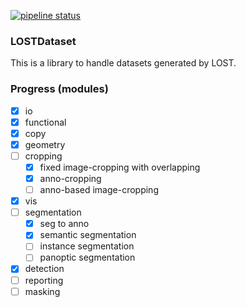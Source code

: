 [![pipeline status](https://gitlab.com/l3p-cv/lost_ds/badges/master/pipeline.svg)](https://gitlab.com/l3p-cv/lost_ds/pipelines)
<!-- [![Documentation Status](https://readthedocs.org/projects/lost_ds/badge/?version=latest)](https://lost_ds.readthedocs.io/en/latest/?badge=latest) -->

### LOSTDataset

This is a library to handle datasets generated by LOST.

### Progress (modules)
- [x] io
- [x] functional
- [x] copy
- [x] geometry
- [ ] cropping
    - [x] fixed image-cropping with overlapping
    - [x] anno-cropping
    - [ ] anno-based image-cropping
- [x] vis
- [ ] segmentation
    - [x] seg to anno
    - [x] semantic segmentation
    - [ ] instance segmentation
    - [ ] panoptic segmentation
- [x] detection
- [ ] reporting
- [ ] masking